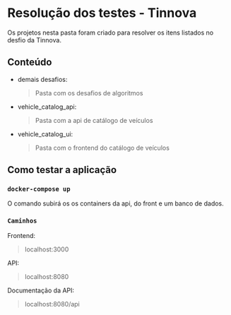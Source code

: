 # Resolução dos testes - Tinnova

Os projetos nesta pasta foram criado para resolver os itens listados no desfio da Tinnova.

## Conteúdo

* demais desafios:
    > Pasta com os desafios de algoritmos
* vehicle_catalog_api:
  > Pasta com a api de catálogo de veículos
* vehicle_catalog_ui:
  > Pasta com o frontend do catálogo de veículos

## Como testar a aplicação

### `docker-compose up`

O comando subirá os os containers da api, do front e um banco de dados.

### `Caminhos`

Frontend:
> localhost:3000

API:
> localhost:8080

Documentação da API:
> localhost:8080/api

